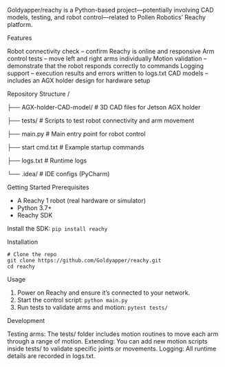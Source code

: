 Goldyapper/reachy is a Python-based project—potentially involving CAD models, testing, and robot control—related to Pollen Robotics’ Reachy platform.

Features

Robot connectivity check – confirm Reachy is online and responsive
Arm control tests – move left and right arms individually
Motion validation – demonstrate that the robot responds correctly to commands
Logging support – execution results and errors written to logs.txt
CAD models – includes an AGX holder design for hardware setup

Repository Structure
/

├── AGX-holder-CAD-model/     # 3D CAD files for Jetson AGX holder

├── tests/                    # Scripts to test robot connectivity and arm movement

├── main.py                   # Main entry point for robot control

├── start cmd.txt             # Example startup commands

├── logs.txt                  # Runtime logs

└── .idea/                    # IDE configs (PyCharm)

Getting Started
Prerequisites

- A Reachy 1 robot (real hardware or simulator)
- Python 3.7+
- Reachy SDK

Install the SDK:
```pip install reachy```

Installation
```
# Clone the repo
git clone https://github.com/Goldyapper/reachy.git
cd reachy
```

Usage

1. Power on Reachy and ensure it’s connected to your network.
2. Start the control script:
```python main.py```
3. Run tests to validate arms and motion:
```pytest tests/```

Development

Testing arms:
The tests/ folder includes motion routines to move each arm through a range of motion.
Extending:
You can add new motion scripts inside tests/ to validate specific joints or movements.
Logging:
All runtime details are recorded in logs.txt.
